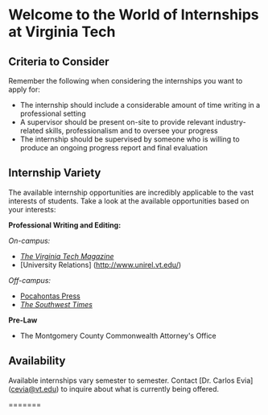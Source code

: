 # Welcome to the World of Internships at Virginia Tech  
## Criteria  to Consider

Remember the following when considering the internships you want to apply for:

* The internship should include a considerable amount of time writing in a professional setting
* A supervisor should be present on-site to provide relevant industry-related skills, professionalism and to oversee your progress
* The internship should be supervised by someone who is willing to produce an ongoing progress report and final evaluation 


## Internship Variety 

The available internship opportunities are incredibly applicable to the vast interests of students. Take a look at the available opportunities based on your interests:

**Professional Writing and Editing:** 

_On-campus:_

* [_The Virginia Tech Magazine_](http://www.vtmag.vt.edu/)
* [University Relations] (http://www.unirel.vt.edu/)

_Off-campus:_

* [Pocahontas Press](http://www.pocahontaspress.com/)
* [_The Southwest Times_](http://www.southwesttimes.com/)

**Pre-Law**

* The Montgomery County Commonwealth Attorney's Office

## Availability

Available internships vary semester to semester. Contact [Dr. Carlos Evia] (cevia@vt.edu) to inquire about what is currently being offered.


=======




